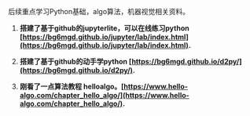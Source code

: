 后续重点学习Python基础，algo算法，机器视觉相关资料。

1. **搭建了基于github的jupyterlite，可以在线练习python [https://bg6mgd.github.io/jupyter/lab/index.html](https://bg6mgd.github.io/jupyter/lab/index.html).**

2. **搭建了基于github的动手学python [https://bg6mgd.github.io/d2py/](https://bg6mgd.github.io/d2py/).**
3. **刚看了一点算法教程 helloalgo。[https://www.hello-algo.com/chapter_hello_algo/](https://www.hello-algo.com/chapter_hello_algo/).**

